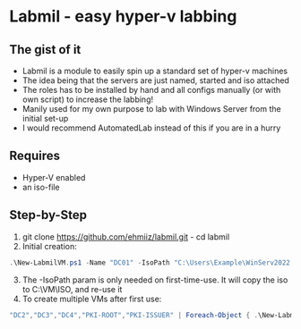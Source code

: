 # Labmil - easy hyper-v labbing

## The gist of it

- Labmil is a module to easily spin up a standard set of hyper-v machines
- The idea being that the servers are just named, started and iso attached
- The roles has to be installed by hand and all configs manually (or with own script) to increase the labbing!
- Manily used for my own purpose to lab with Windows Server from the initial set-up
- I would recommend AutomatedLab instead of this if you are in a hurry

## Requires

- Hyper-V enabled
- an iso-file

## Step-by-Step
1. git clone https://github.com/ehmiiz/labmil.git - cd labmil
2. Initial creation:
```powershell
.\New-LabmilVM.ps1 -Name "DC01" -IsoPath "C:\Users\Example\WinServ2022.iso
```
3. The -IsoPath param is only needed on first-time-use. It will copy the iso to C:\VM\ISO, and re-use it
4. To create multiple VMs after first use:
```powershell
"DC2","DC3","DC4","PKI-ROOT","PKI-ISSUER" | Foreach-Object { .\New-LabmilVM.ps1 -Name $_ }
```